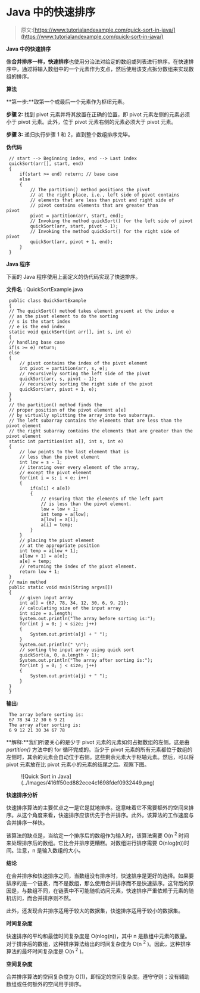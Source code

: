# Java 中的快速排序

> 原文:[https://www.tutorialandexample.com/quick-sort-in-java/](https://www.tutorialandexample.com/quick-sort-in-java/)

**Java 中的快速排序**

像**合并排序一样，快速排序**也使用分治法对给定的数组或列表进行排序。在快速排序中，通过将输入数组中的一个元素作为支点，然后使用该支点拆分数组来实现数组的排序。

**算法**

**第一步:**取第一个或最后一个元素作为枢纽元素。

**步骤 2:** 找到 pivot 元素并将其放置在正确的位置，即 pivot 元素左侧的元素必须小于 pivot 元素。此外，位于 pivot 元素右侧的元素必须大于 pivot 元素。

**步骤 3:** 递归执行步骤 1 和 2，直到整个数组排序完毕。

**伪代码**

```
 // start --> Beginning index, end --> Last index
 quickSort(arr[], start, end)
 {
     if(start >= end) return; // base case
     else
     {
         // The partition() method positions the pivot
         // at the right place, i.e., left side of pivot contains
         // elements that are less than pivot and right side of
         // pivot contains elements that are greater than pivot                   
         pivot = partition(arr, start, end);
         // Invoking the method quickSort() for the left side of pivot
         quickSort(arr, start, pivot - 1); 
         // Invoking the method quickSort() for the right side of pivot
         quickSort(arr, pivot + 1, end);
     }
 } 
```

**Java 程序**

下面的 Java 程序使用上面定义的伪代码实现了快速排序。

**文件名** : QuickSortExample.java

```
 public class QuickSortExample
 {
 // The quickSort() method takes element present at the index e
 // as the pivot element to do the sorting
 // s is the start index
 // e is the end index
 static void quickSort(int arr[], int s, int e)
 {
 // handling base case
 if(s >= e) return;
 else
 {
     // pivot contains the index of the pivot element
     int pivot = partition(arr, s, e);
     // recursively sorting the left side of the pivot
     quickSort(arr, s, pivot - 1);
     // recursively sorting the right side of the pivot
     quickSort(arr, pivot + 1, e);
 }
 }
 // the partition() method finds the
 // proper position of the pivot element a[e]
 // by virtually splitting the array into two subarrays.
 // The left subarray contains the elements that are less than the pivot element
 // the right subarray contains the elements that are greater than the pivot element
 static int partition(int a[], int s, int e)
 {
     // low points to the last element that is
     // less than the pivot element
     int low = s - 1;
     // iterating over every element of the array,
     // except the pivot element
     for(int i = s; i < e; i++)
     {
         if(a[i] < a[e])
         {
             // ensuring that the elements of the left part
             // is less than the pivot element.
             low = low + 1;
             int temp = a[low];
             a[low] = a[i];
             a[i] = temp;
         }
     }
     // placing the pivot element
     // at the appropriate position
     int temp = a[low + 1];
     a[low + 1] = a[e];
     a[e] = temp;
     // returning the index of the pivot element.
     return low + 1;
 }
 // main method
 public static void main(String argvs[])
 {
     // given input array
     int a[] = {67, 78, 34, 12, 30, 6, 9, 21};
     // calculating size of the input array
     int size = a.length;
     System.out.println("The array before sorting is:");
     for(int j = 0; j < size; j++)
     {
         System.out.print(a[j] + " ");
     }
     System.out.println(" \n");
     // sorting the input array using quick sort
     quickSort(a, 0, a.length - 1);
     System.out.println("The array after sorting is:");
     for(int j = 0; j < size; j++)
     {
         System.out.print(a[j] + " ");
     }
 }
 } 
```

**输出:**

```
 The array before sorting is:
 67 78 34 12 30 6 9 21
 The array after sorting is:
 6 9 12 21 30 34 67 78 
```

**解释:**我们所要关心的是少于 pivot 元素的元素如何占据数组的左侧。这是由 *partition()* 方法中的 for 循环完成的。当少于 pivot 元素的所有元素都位于数组的左侧时，其余的元素会自动位于右侧。这些剩余元素大于枢轴元素。然后，可以将 pivot 元素放在比 pivot 元素小的元素的结尾之后。观察下图。

<figure class="wp-block-image size-large">![Quick Sort in Java](../Images/416ff50ed882ece4c1698fdef0932449.png)</figure>

**快速排序分析**

快速排序算法的主要优点之一是它是就地排序。这意味着它不需要额外的空间来排序。从这个角度来看，快速排序应该优先于合并排序。此外，该算法的工作速度与合并排序一样快。

该算法的缺点是，当给定一个排序后的数组作为输入时，该算法需要 O(n <sup>2</sup> 时间来处理排序后的数组。它比合并排序更糟糕。对数组进行排序需要 O(nlog(n))时间。注意，n 是输入数组的大小。

**结论**

在合并排序和快速排序之间，当数组没有排序时，快速排序是更好的选择。如果要排序的是一个链表，而不是数组，那么使用合并排序而不是快速排序。这背后的原因是，与数组不同，在链表中不可能随机访问元素，快速排序严重依赖于元素的随机访问，而合并排序则不然。

此外，还发现合并排序适用于较大的数据集，快速排序适用于较小的数据集。

**时间复杂度**

快速排序的平均和最佳时间复杂度是 O(nlog(n))，其中 n 是数组中元素的数量。对于排序后的数组，这种排序算法给出的时间复杂度为 O(n <sup>2</sup> )。因此，这种排序算法的最坏时间复杂度是 O(n <sup>2</sup> )。

**空间复杂度**

合并排序算法的空间复杂度为 O(1)，即恒定的空间复杂度。遵守守则；没有辅助数组或任何额外的空间用于排序。